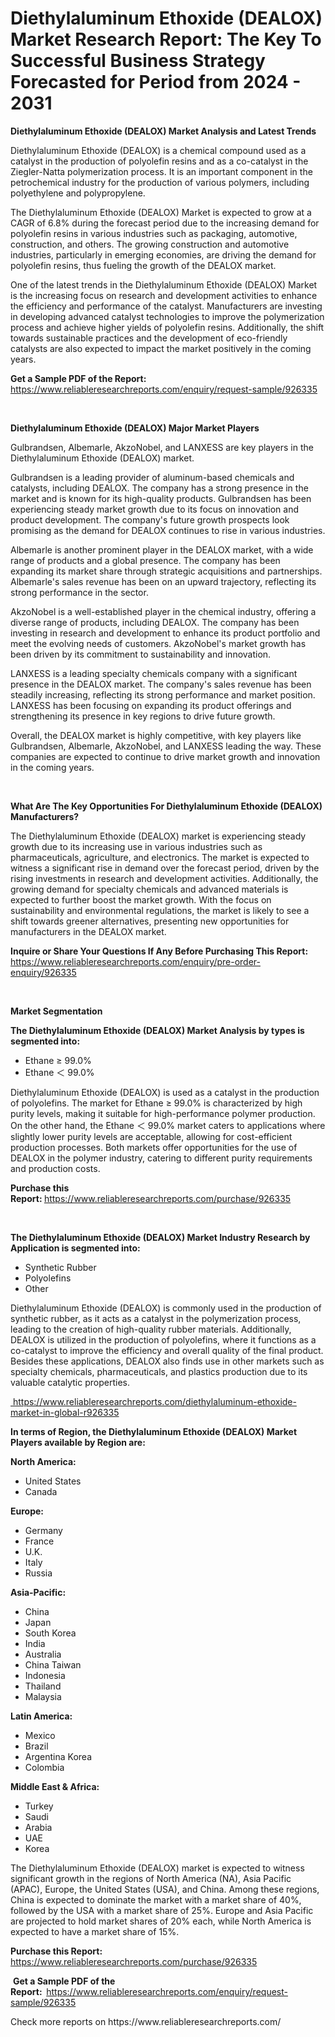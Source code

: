 <p><h1>Diethylaluminum Ethoxide (DEALOX) Market Research Report: The Key To Successful Business Strategy Forecasted for Period from 2024 - 2031</h1></p><p><strong>Diethylaluminum Ethoxide (DEALOX) Market Analysis and Latest Trends</strong></p>
<p><p>Diethylaluminum Ethoxide (DEALOX) is a chemical compound used as a catalyst in the production of polyolefin resins and as a co-catalyst in the Ziegler-Natta polymerization process. It is an important component in the petrochemical industry for the production of various polymers, including polyethylene and polypropylene.</p><p>The Diethylaluminum Ethoxide (DEALOX) Market is expected to grow at a CAGR of 6.8% during the forecast period due to the increasing demand for polyolefin resins in various industries such as packaging, automotive, construction, and others. The growing construction and automotive industries, particularly in emerging economies, are driving the demand for polyolefin resins, thus fueling the growth of the DEALOX market.</p><p>One of the latest trends in the Diethylaluminum Ethoxide (DEALOX) Market is the increasing focus on research and development activities to enhance the efficiency and performance of the catalyst. Manufacturers are investing in developing advanced catalyst technologies to improve the polymerization process and achieve higher yields of polyolefin resins. Additionally, the shift towards sustainable practices and the development of eco-friendly catalysts are also expected to impact the market positively in the coming years.</p></p>
<p><strong>Get a Sample PDF of the Report:&nbsp;</strong> <a href="https://www.reliableresearchreports.com/enquiry/request-sample/926335">https://www.reliableresearchreports.com/enquiry/request-sample/926335</a></p>
<p>&nbsp;</p>
<p><strong>Diethylaluminum Ethoxide (DEALOX) Major Market Players</strong></p>
<p><p>Gulbrandsen, Albemarle, AkzoNobel, and LANXESS are key players in the Diethylaluminum Ethoxide (DEALOX) market. </p><p>Gulbrandsen is a leading provider of aluminum-based chemicals and catalysts, including DEALOX. The company has a strong presence in the market and is known for its high-quality products. Gulbrandsen has been experiencing steady market growth due to its focus on innovation and product development. The company's future growth prospects look promising as the demand for DEALOX continues to rise in various industries.</p><p>Albemarle is another prominent player in the DEALOX market, with a wide range of products and a global presence. The company has been expanding its market share through strategic acquisitions and partnerships. Albemarle's sales revenue has been on an upward trajectory, reflecting its strong performance in the sector.</p><p>AkzoNobel is a well-established player in the chemical industry, offering a diverse range of products, including DEALOX. The company has been investing in research and development to enhance its product portfolio and meet the evolving needs of customers. AkzoNobel's market growth has been driven by its commitment to sustainability and innovation.</p><p>LANXESS is a leading specialty chemicals company with a significant presence in the DEALOX market. The company's sales revenue has been steadily increasing, reflecting its strong performance and market position. LANXESS has been focusing on expanding its product offerings and strengthening its presence in key regions to drive future growth.</p><p>Overall, the DEALOX market is highly competitive, with key players like Gulbrandsen, Albemarle, AkzoNobel, and LANXESS leading the way. These companies are expected to continue to drive market growth and innovation in the coming years.</p></p>
<p>&nbsp;</p>
<p><strong>What Are The Key Opportunities For Diethylaluminum Ethoxide (DEALOX) Manufacturers?</strong></p>
<p><p>The Diethylaluminum Ethoxide (DEALOX) market is experiencing steady growth due to its increasing use in various industries such as pharmaceuticals, agriculture, and electronics. The market is expected to witness a significant rise in demand over the forecast period, driven by the rising investments in research and development activities. Additionally, the growing demand for specialty chemicals and advanced materials is expected to further boost the market growth. With the focus on sustainability and environmental regulations, the market is likely to see a shift towards greener alternatives, presenting new opportunities for manufacturers in the DEALOX market.</p></p>
<p><strong>Inquire or Share Your Questions If Any Before Purchasing This Report:</strong> <a href="https://www.reliableresearchreports.com/enquiry/pre-order-enquiry/926335">https://www.reliableresearchreports.com/enquiry/pre-order-enquiry/926335</a></p>
<p>&nbsp;</p>
<p><strong>Market Segmentation</strong></p>
<p><strong>The Diethylaluminum Ethoxide (DEALOX) Market Analysis by types is segmented into:</strong></p>
<p><ul><li>Ethane ≥ 99.0%</li><li>Ethane ＜ 99.0%</li></ul></p>
<p><p>Diethylaluminum Ethoxide (DEALOX) is used as a catalyst in the production of polyolefins. The market for Ethane ≥ 99.0% is characterized by high purity levels, making it suitable for high-performance polymer production. On the other hand, the Ethane ＜ 99.0% market caters to applications where slightly lower purity levels are acceptable, allowing for cost-efficient production processes. Both markets offer opportunities for the use of DEALOX in the polymer industry, catering to different purity requirements and production costs.</p></p>
<p><strong>Purchase this Report:&nbsp;</strong><a href="https://www.reliableresearchreports.com/purchase/926335">https://www.reliableresearchreports.com/purchase/926335</a></p>
<p>&nbsp;</p>
<p><strong>The Diethylaluminum Ethoxide (DEALOX) Market Industry Research by Application is segmented into:</strong></p>
<p><ul><li>Synthetic Rubber</li><li>Polyolefins</li><li>Other</li></ul></p>
<p><p>Diethylaluminum Ethoxide (DEALOX) is commonly used in the production of synthetic rubber, as it acts as a catalyst in the polymerization process, leading to the creation of high-quality rubber materials. Additionally, DEALOX is utilized in the production of polyolefins, where it functions as a co-catalyst to improve the efficiency and overall quality of the final product. Besides these applications, DEALOX also finds use in other markets such as specialty chemicals, pharmaceuticals, and plastics production due to its valuable catalytic properties.</p></p>
<p><a href="https://www.reliableresearchreports.com/diethylaluminum-ethoxide-market-in-global-r926335">&nbsp;https://www.reliableresearchreports.com/diethylaluminum-ethoxide-market-in-global-r926335</a></p>
<p><strong>In terms of Region, the Diethylaluminum Ethoxide (DEALOX) Market Players available by Region are:</strong></p>
<p>
    <p> <strong> North America: </strong>
        <ul>
            <li>United States</li>
            <li>Canada</li>
        </ul>
        </p> 
    <p> <strong> Europe: </strong>
        <ul>
            <li>Germany</li>
            <li>France</li>
            <li>U.K.</li>
            <li>Italy</li>
            <li>Russia</li>
        </ul>
        </p> 
    <p> <strong> Asia-Pacific: </strong>
        <ul>
            <li>China</li>
            <li>Japan</li>
            <li>South Korea</li>
            <li>India</li>
            <li>Australia</li>
            <li>China Taiwan</li>
            <li>Indonesia</li>
            <li>Thailand</li>
            <li>Malaysia</li>
        </ul>
        </p> 
    <p> <strong> Latin America: </strong>
        <ul>
            <li>Mexico</li>
            <li>Brazil</li>
            <li>Argentina Korea</li>
            <li>Colombia</li>
        </ul>
        </p> 
    <p> <strong> Middle East & Africa: </strong>
        <ul>
            <li>Turkey</li>
            <li>Saudi</li>
            <li>Arabia</li>
            <li>UAE</li>
            <li>Korea</li>
        </ul>
    </p>
    </p>
<p><p>The Diethylaluminum Ethoxide (DEALOX) market is expected to witness significant growth in the regions of North America (NA), Asia Pacific (APAC), Europe, the United States (USA), and China. Among these regions, China is expected to dominate the market with a market share of 40%, followed by the USA with a market share of 25%. Europe and Asia Pacific are projected to hold market shares of 20% each, while North America is expected to have a market share of 15%.</p></p>
<p><strong>Purchase this Report: </strong><a href="https://www.reliableresearchreports.com/purchase/926335">https://www.reliableresearchreports.com/purchase/926335</a></p>
<p>&nbsp;<strong>Get a Sample PDF of the Report:&nbsp;&nbsp;</strong><a href="https://www.reliableresearchreports.com/enquiry/request-sample/926335">https://www.reliableresearchreports.com/enquiry/request-sample/926335</a></p>
<p><strong></strong></p>
<p>Check more reports on https://www.reliableresearchreports.com/</p>